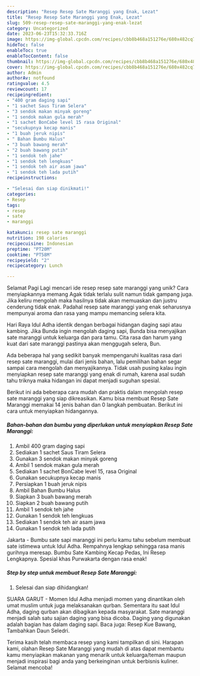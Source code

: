 ```yaml
---
description: "Resep Resep Sate Maranggi yang Enak, Lezat"
title: "Resep Resep Sate Maranggi yang Enak, Lezat"
slug: 509-resep-resep-sate-maranggi-yang-enak-lezat
category: Uncategorized
date: 2023-06-23T15:32:33.716Z
image: https://img-global.cpcdn.com/recipes/cbb8b468a151276e/680x482cq70/resep-sate-maranggi-foto-resep-utama.jpg
hideToc: false
enableToc: true
enableTocContent: false
thumbnail: https://img-global.cpcdn.com/recipes/cbb8b468a151276e/680x482cq70/resep-sate-maranggi-foto-resep-utama.jpg
cover: https://img-global.cpcdn.com/recipes/cbb8b468a151276e/680x482cq70/resep-sate-maranggi-foto-resep-utama.jpg
author: Admin
authorAv: notfound
ratingvalue: 4.5
reviewcount: 17
recipeingredient:
- "400 gram daging sapi"
- "1 sachet Saus Tiram Selera"
- "3 sendok makan minyak goreng"
- "1 sendok makan gula merah"
- "1 sachet BonCabe level 15 rasa Original"
- "secukupnya kecap manis"
- "1 buah jeruk nipis"
- " Bahan Bumbu Halus"
- "3 buah bawang merah"
- "2 buah bawang putih"
- "1 sendok teh jahe"
- "1 sendok teh lengkuas"
- "1 sendok teh air asam jawa"
- "1 sendok teh lada putih"
recipeinstructions:

- "Selesai dan siap dinikmati!"
categories:
- Resep
tags:
- resep
- sate
- maranggi

katakunci: resep sate maranggi 
nutrition: 198 calories
recipecuisine: Indonesian
preptime: "PT20M"
cooktime: "PT58M"
recipeyield: "2"
recipecategory: Lunch

---
```



Selamat Pagi Lagi mencari ide resep resep sate maranggi yang unik? Cara menyiapkannya memang Agak tidak terlalu sulit namun tidak gampang juga. Jika keliru mengolah maka hasilnya tidak akan memuaskan dan justru cenderung tidak enak. Padahal resep sate maranggi yang enak seharusnya mempunyai aroma dan rasa yang mampu memancing selera kita.


Hari Raya Idul Adha identik dengan berbagai hidangan daging sapi atau kambing. Jika Bunda ingin mengolah daging sapi, Bunda bisa menyajikan sate maranggi untuk keluarga dan para tamu. Cita rasa dan harum yang kuat dari sate maranggi pastinya akan menggugah selera, Bun.

Ada beberapa hal yang sedikit banyak mempengaruhi kualitas rasa dari resep sate maranggi, mulai dari jenis bahan, lalu pemilihan bahan segar sampai cara mengolah dan menyajikannya. Tidak usah pusing kalau ingin menyiapkan resep sate maranggi yang enak di rumah, karena asal sudah tahu triknya maka hidangan ini dapat menjadi suguhan spesial.


Berikut ini ada beberapa cara mudah dan praktis dalam mengolah resep sate maranggi yang siap dikreasikan. Kamu bisa membuat Resep Sate Maranggi memakai 14 jenis bahan dan 0 langkah pembuatan. Berikut ini cara untuk menyiapkan hidangannya.

<!--inarticleads1-->

##### Bahan-bahan dan bumbu yang diperlukan untuk menyiapkan Resep Sate Maranggi:

1. Ambil 400 gram daging sapi
1. Sediakan 1 sachet Saus Tiram Selera
1. Gunakan 3 sendok makan minyak goreng
1. Ambil 1 sendok makan gula merah
1. Sediakan 1 sachet BonCabe level 15, rasa Original
1. Gunakan secukupnya kecap manis
1. Persiapkan 1 buah jeruk nipis
1. Ambil  Bahan Bumbu Halus
1. Siapkan 3 buah bawang merah
1. Siapkan 2 buah bawang putih
1. Ambil 1 sendok teh jahe
1. Gunakan 1 sendok teh lengkuas
1. Sediakan 1 sendok teh air asam jawa
1. Gunakan 1 sendok teh lada putih


Jakarta - Bumbu sate sapi maranggi ini perlu kamu tahu sebelum membuat sate istimewa untuk Idul Adha. Rempahnya lengkap sehingga rasa manis gurihnya meresap. Bumbu Sate Kambing Kecap Pedas, Ini Resep Lengkapnya. Spesial khas Purwakarta dengan rasa enak! 

<!--inarticleads2-->

##### Step by step untuk membuat Resep Sate Maranggi:


1. Selesai dan siap dihidangkan!

SUARA GARUT - Momen Idul Adha menjadi momen yang dinantikan oleh umat muslim untuk juga melaksanakan qurban. Sementara itu saat Idul Adha, daging qurban akan dibagikan kepada masyarakat. Sate maranggi menjadi salah satu sajian daging yang bisa dicoba. Daging yang digunakan adalah bagian has dalam daging sapi. Baca juga: Resep Kue Bawang, Tambahkan Daun Seledri. 

Terima kasih telah membaca resep yang kami tampilkan di sini. Harapan kami, olahan Resep Sate Maranggi yang mudah di atas dapat membantu kamu menyiapkan makanan yang menarik untuk keluarga/teman maupun menjadi inspirasi bagi anda yang berkeinginan untuk berbisnis kuliner. Selamat mencoba!
